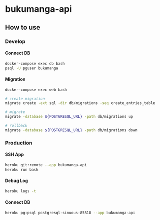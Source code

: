 # bukumanga-api

## How to use

### Develop

#### Connect DB

```sh
docker-compose exec db bash
psql -U pguser bukumanga
```

#### Migration

```sh
docker-compose exec web bash

# create migration
migrate create -ext sql -dir db/migrations -seq create_entries_table

# migrate
migrate -database ${POSTGRESQL_URL} -path db/migrations up

# rollback
migrate -database ${POSTGRESQL_URL} -path db/migrations down
```

### Production

#### SSH App

```sh
heroku git:remote --app bukumanga-api
heroku run bash
```

#### Debug Log

```sh
heroku logs -t 
```

#### Connect DB

```sh
heroku pg:psql postgresql-sinuous-85818 --app bukumanga-api
```
